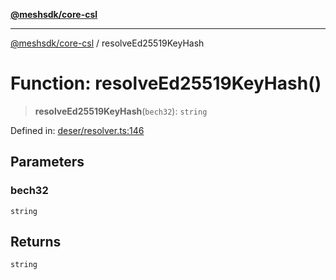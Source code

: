 [**@meshsdk/core-csl**](../README.md)

***

[@meshsdk/core-csl](../globals.md) / resolveEd25519KeyHash

# Function: resolveEd25519KeyHash()

> **resolveEd25519KeyHash**(`bech32`): `string`

Defined in: [deser/resolver.ts:146](https://github.com/MeshJS/mesh/blob/1abde1553cbd7cf2cf4e40197fc0de9e4a7d0f49/packages/mesh-core-csl/src/deser/resolver.ts#L146)

## Parameters

### bech32

`string`

## Returns

`string`
